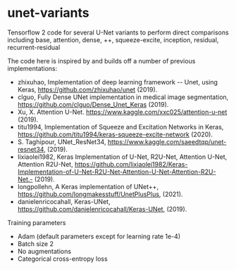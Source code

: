 # unet-variants
Tensorflow 2 code for several U-Net variants to perform direct comparisons including base, attention, dense, ++, squeeze-excite, inception, residual, recurrent-residual

The code here is inspired by and builds off a number of previous implementations:

- zhixuhao, Implementation of deep learning framework -- Unet, using Keras, https://github.com/zhixuhao/unet (2019).
- clguo, Fully Dense UNet implementation in medical image segmentation, https://github.com/clguo/Dense_Unet_Keras (2019).
- Xu, X. Attention U-Net. https://www.kaggle.com/xxc025/attention-u-net (2019).
- titu1994, Implementation of Squeeze and Excitation Networks in Keras, https://github.com/titu1994/keras-squeeze-excite-network (2020).
- S. Taghipour, UNet_ResNet34, https://www.kaggle.com/saeedtqp/unet-resnet34, (2019).
- lixiaolei1982, Keras Implementation of U-Net, R2U-Net, Attention U-Net, Attention R2U-Net, https://github.com/lixiaolei1982/Keras-Implementation-of-U-Net-R2U-Net-Attention-U-Net-Attention-R2U-Net.- (2019).
- longpollehn, A Keras implementation of UNet++, https://github.com/longmakesstuff/UnetPlusPlus, (2021).
- danielenricocahall, Keras-UNet, https://github.com/danielenricocahall/Keras-UNet, (2019).

Training parameters
- Adam (default parameters except for learning rate 1e-4)
- Batch size 2
- No augmentations
- Categorical cross-entropy loss
